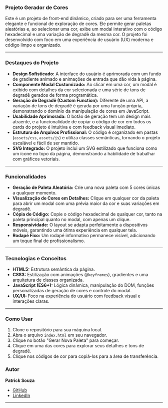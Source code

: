 ### Projeto Gerador de Cores

Este é um projeto de front-end dinâmico, criado para ser uma ferramenta elegante e funcional de exploração de cores. Ele permite gerar paletas aleatórias e, ao selecionar uma cor, exibe um modal interativo com o código hexadecimal e uma variação de degradê da mesma cor. O projeto foi desenvolvido com foco em uma experiência de usuário (UX) moderna e código limpo e organizado.

---

### Destaques do Projeto

* **Design Sofisticado:** A interface do usuário é aprimorada com um fundo de gradiente animado e animações de entrada que dão vida à página.
* **Componente Modal Customizado:** Ao clicar em uma cor, um modal é exibido com detalhes da cor selecionada e uma série de tons de degradê gerados de forma programática.
* **Geração de Degradê (Custom Function):** Diferente de uma API, a variação de tons de degradê é gerada por uma função própria, demonstrando o domínio da manipulação de cores em JavaScript.
* **Usabilidade Aprimorada:** O botão de geração tem um design mais atraente, e a funcionalidade de copiar o código de cor em todos os cards do projeto é intuitiva e com feedback visual imediato.
* **Estrutura de Arquivos Profissional:** O código é organizado em pastas (`assets/css`, `assets/js`) e utiliza classes semânticas, tornando o projeto escalável e fácil de ser mantido.
* **SVG Integrado:** O projeto inclui um SVG estilizado que funciona como um ícone no topo da página, demonstrando a habilidade de trabalhar com gráficos vetoriais.

---

### Funcionalidades

* **Geração de Paleta Aleatória:** Crie uma nova paleta com 5 cores únicas a qualquer momento.
* **Visualização de Cores em Detalhes:** Clique em qualquer cor da paleta para abrir um modal com uma prévia maior da cor e suas variações em degradê.
* **Cópia de Código:** Copie o código hexadecimal de qualquer cor, tanto na paleta principal quanto no modal, com apenas um clique.
* **Responsividade:** O layout se adapta perfeitamente a dispositivos móveis, garantindo uma ótima experiência em qualquer tela.
* **Rodapé Fixo:** Um rodapé informativo permanece visível, adicionando um toque final de profissionalismo.

---

### Tecnologias e Conceitos

* **HTML5:** Estrutura semântica da página.
* **CSS3:** Estilização com animações (`@keyframes`), gradientes e uma arquitetura de classes organizada.
* **JavaScript (ES6+):** Lógica dinâmica, manipulação do DOM, funções personalizadas de geração de cores e controle do modal.
* **UX/UI:** Foco na experiência do usuário com feedback visual e interações claras.

---

### Como Usar

1.  Clone o repositório para sua máquina local.
2.  Abra o arquivo `index.html` em seu navegador.
3.  Clique no botão "Gerar Nova Paleta" para começar.
4.  Clique em uma das cores para explorar seus detalhes e tons de degradê.
5.  Clique nos códigos de cor para copiá-los para a área de transferência.

### Autor

**Patrick Souza**
* [GitHub](https://github.com/SeuUsuario)
* [LinkedIn](https://www.linkedin.com/in/SeuPerfil)

---

